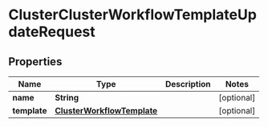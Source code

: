 

# ClusterClusterWorkflowTemplateUpdateRequest

## Properties

Name | Type | Description | Notes
------------ | ------------- | ------------- | -------------
**name** | **String** |  |  [optional]
**template** | [**ClusterWorkflowTemplate**](ClusterWorkflowTemplate.md) |  |  [optional]



